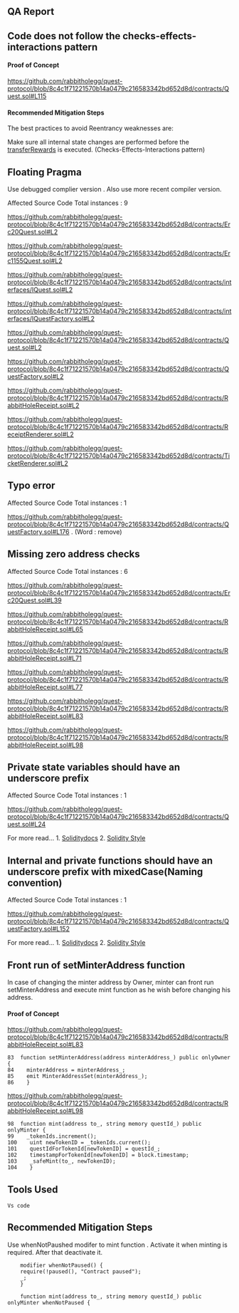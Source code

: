 ## QA Report

## Code does not follow the checks-effects-interactions pattern

#### Proof of Concept

https://github.com/rabbitholegg/quest-protocol/blob/8c4c1f71221570b14a0479c216583342bd652d8d/contracts/Quest.sol#L115

#### Recommended Mitigation Steps

The best practices to avoid Reentrancy weaknesses are:

Make sure all internal state changes are performed before the [transferRewards](https://github.com/rabbitholegg/quest-protocol/blob/8c4c1f71221570b14a0479c216583342bd652d8d/contracts/Quest.sol#L114) is executed. (Checks-Effects-Interactions pattern)


## Floating Pragma

Use debugged complier version . Also use more recent compiler version.

Affected Source Code
Total instances : 9

https://github.com/rabbitholegg/quest-protocol/blob/8c4c1f71221570b14a0479c216583342bd652d8d/contracts/Erc20Quest.sol#L2

https://github.com/rabbitholegg/quest-protocol/blob/8c4c1f71221570b14a0479c216583342bd652d8d/contracts/Erc1155Quest.sol#L2

https://github.com/rabbitholegg/quest-protocol/blob/8c4c1f71221570b14a0479c216583342bd652d8d/contracts/interfaces/IQuest.sol#L2

https://github.com/rabbitholegg/quest-protocol/blob/8c4c1f71221570b14a0479c216583342bd652d8d/contracts/interfaces/IQuestFactory.sol#L2

https://github.com/rabbitholegg/quest-protocol/blob/8c4c1f71221570b14a0479c216583342bd652d8d/contracts/Quest.sol#L2

https://github.com/rabbitholegg/quest-protocol/blob/8c4c1f71221570b14a0479c216583342bd652d8d/contracts/QuestFactory.sol#L2

https://github.com/rabbitholegg/quest-protocol/blob/8c4c1f71221570b14a0479c216583342bd652d8d/contracts/RabbitHoleReceipt.sol#L2

https://github.com/rabbitholegg/quest-protocol/blob/8c4c1f71221570b14a0479c216583342bd652d8d/contracts/ReceiptRenderer.sol#L2

https://github.com/rabbitholegg/quest-protocol/blob/8c4c1f71221570b14a0479c216583342bd652d8d/contracts/TicketRenderer.sol#L2

## Typo error

Affected Source Code
Total instances : 1

https://github.com/rabbitholegg/quest-protocol/blob/8c4c1f71221570b14a0479c216583342bd652d8d/contracts/QuestFactory.sol#L176 . (Word : remove)

## Missing zero address checks

Affected Source Code
Total instances : 6

https://github.com/rabbitholegg/quest-protocol/blob/8c4c1f71221570b14a0479c216583342bd652d8d/contracts/Erc20Quest.sol#L39

https://github.com/rabbitholegg/quest-protocol/blob/8c4c1f71221570b14a0479c216583342bd652d8d/contracts/RabbitHoleReceipt.sol#L65

https://github.com/rabbitholegg/quest-protocol/blob/8c4c1f71221570b14a0479c216583342bd652d8d/contracts/RabbitHoleReceipt.sol#L71

https://github.com/rabbitholegg/quest-protocol/blob/8c4c1f71221570b14a0479c216583342bd652d8d/contracts/RabbitHoleReceipt.sol#L77

https://github.com/rabbitholegg/quest-protocol/blob/8c4c1f71221570b14a0479c216583342bd652d8d/contracts/RabbitHoleReceipt.sol#L83

https://github.com/rabbitholegg/quest-protocol/blob/8c4c1f71221570b14a0479c216583342bd652d8d/contracts/RabbitHoleReceipt.sol#L98


## Private state variables should have an underscore prefix

Affected Source Code
Total instances : 1

https://github.com/rabbitholegg/quest-protocol/blob/8c4c1f71221570b14a0479c216583342bd652d8d/contracts/Quest.sol#L24

For more read...
    1. [Soliditydocs](https://docs.soliditylang.org/en/v0.8.15/style-guide.html#other-recommendations)
    2. [Solidity Style](https://www.notion.so/Solidity-Style-44daebebfbd645b0b9cbad7075ba42fe)


## Internal and private functions should have an underscore prefix with mixedCase(Naming convention)

Affected Source Code
Total instances : 1

https://github.com/rabbitholegg/quest-protocol/blob/8c4c1f71221570b14a0479c216583342bd652d8d/contracts/QuestFactory.sol#L152

 For more read...
    1. [Soliditydocs](https://docs.soliditylang.org/en/v0.8.15/style-guide.html#function-names)
    2. [Solidity Style](https://www.notion.so/Solidity-Style-44daebebfbd645b0b9cbad7075ba42fe)


## Front run of setMinterAddress function
In case of changing the minter address by Owner, minter can front run setMinterAddress and execute mint function as he wish before changing
his address.

#### Proof of Concept

https://github.com/rabbitholegg/quest-protocol/blob/8c4c1f71221570b14a0479c216583342bd652d8d/contracts/RabbitHoleReceipt.sol#L83


    83  function setMinterAddress(address minterAddress_) public onlyOwner {
    84    minterAddress = minterAddress_;
    85    emit MinterAddressSet(minterAddress_);
    86    }

https://github.com/rabbitholegg/quest-protocol/blob/8c4c1f71221570b14a0479c216583342bd652d8d/contracts/RabbitHoleReceipt.sol#L98

    98  function mint(address to_, string memory questId_) public onlyMinter {
    99    _tokenIds.increment();
    100    uint newTokenID = _tokenIds.current();
    101    questIdForTokenId[newTokenID] = questId_;
    102    timestampForTokenId[newTokenID] = block.timestamp;
    103    _safeMint(to_, newTokenID);
    104    }

## Tools Used
    Vs code

## Recommended Mitigation Steps
Use whenNotPaushed modifer to mint function . Activate it when minting is required. After that deactivate it.

        modifier whenNotPaused() {
        require(!paused(), "Contract paused");
        _;
        }
    
        function mint(address to_, string memory questId_) public onlyMinter whenNotPaused {



    
    
    
    
    


















